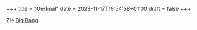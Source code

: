 +++
title = "Oerknal"
date = 2023-11-17T19:54:58+01:00
draft = false
+++

Zie [Big Bang](/encyclopedie/bigbang).
